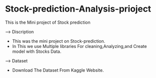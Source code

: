 # Stock-prediction-Analysis-prioject
This is the Mini project of Stock prediction

--> Discription
* This was the mini project on Stock-prediction.
* In This we use Multiple libraries For cleaning,Analyzing,and Create model with Stocks Data.
  
--> Dataset
* Download The Dataset From Kaggle Website.

